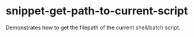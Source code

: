 # snippet-get-path-to-current-script
Demonstrates how to get the filepath of the current shell/batch script.
